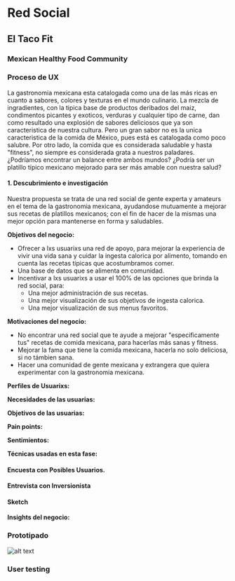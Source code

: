 # **Red Social**
## **El Taco Fit**
### **Mexican Healthy Food Community**

### **Proceso de UX**

La gastronomia mexicana esta catalogada como una de las más ricas en cuanto a sabores, colores y texturas en el mundo culinario. La mezcla de ingradientes, con la tipica base de productos deribados del maiz, condimentos picantes y exoticos, verduras y cualquier tipo de carne, dan como resultado una explosión de sabores deliciosos que ya son caracteristica de nuestra cultura.
Pero un gran sabor no es la unica caracteristica de la comida de México, pues está es catalogada como poco salubre.
Por otro lado, la comida que es considerada saludable y hasta "fitness", no siempre es considerada grata a nuestros paladares.
¿Podríamos encontrar un balance entre ambos mundos?
¿Podría ser un platillo típico mexicano mejorado para ser más amable con nuestra salud?

#### **1. Descubrimiento e investigación**
Nuestra propuesta se trata de una red social de gente experta y amateurs en el tema de la gastronomia mexicana, ayudandose mutuamente a mejorar sus recetas de platillos mexicanos; con el fin de hacer de la mismas una mejor opción para mantenerse en forma y saludables. 

__Objetivos del negocio:__
* Ofrecer a lxs usuarixs una red de apoyo, para mejorar la experiencia de vivir una vida sana y cuidar la ingesta calorica por alimento, tomando en cuenta las recetas típicas que acostumbramos comer.
* Una base de datos que se alimenta en comunidad.
* Incentivar a lxs usuarixs a usar el 100% de las opciones que brinda la red social, para:
    * Una mejor administración de sus recetas.
    * Una mejor visualización de sus objetivos de ingesta calorica.
    * Una mejor visualización de sus menus favoritos.

__Motivaciones del negocio:__
* No encontrar una red social que te ayude a mejorar "especificamente tus" recetas de comida mexicana, para hacerlas más sanas y fitness.
* Mejorar la fama que tiene la comida mexicana, hacerla no solo deliciosa, si no támbien sana.
* Hacer una comunidad de gente mexicana y extrangera que quiera experimentar con la gastronomia mexicana.

__Perfiles de Usuarixs:__  



__Necesidades de las usuarias:__  


__Objetivos de las usuarias:__



__Pain points:__


__Sentimientos:__


__Técnicas usadas en esta fase:__
#### Encuesta con Posibles Usuarios.
#### Entrevista con Inversionista
#### Sketch





__Insights del negocio:__



### **Prototipado**


![alt text]()


### **User testing**
